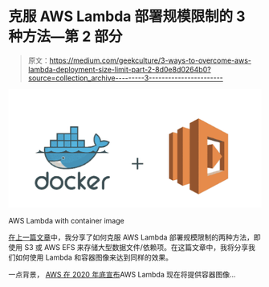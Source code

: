 # 克服 AWS Lambda 部署规模限制的 3 种方法—第 2 部分

> 原文：<https://medium.com/geekculture/3-ways-to-overcome-aws-lambda-deployment-size-limit-part-2-8d0e8d0264b0?source=collection_archive---------3----------------------->

![](img/14ecb94ae7656dbfe4607a0250878023.png)

AWS Lambda with container image

[在上一篇文章](/geekculture/3-ways-to-overcome-aws-lambda-deployment-size-limit-part-1-f2eb2170b75b)中，我分享了如何克服 AWS Lambda 部署规模限制的两种方法，即使用 S3 或 AWS EFS 来存储大型数据文件/依赖项。在这篇文章中，我将分享我们如何使用 Lambda 和容器图像来达到同样的效果。

一点背景， [AWS 在 2020 年底宣布](https://aws.amazon.com/blogs/aws/new-for-aws-lambda-container-image-support/)AWS Lambda 现在将提供容器图像…